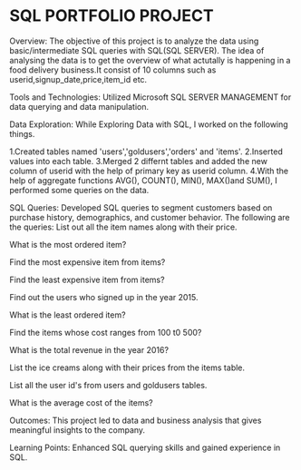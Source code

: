 
# SQL PORTFOLIO PROJECT

Overview:
The objective of this project is to analyze the data using basic/intermediate SQL queries with SQL(SQL SERVER). The idea of analysing the data is to get the overview of what actutally is happening in a food delivery business.It consist of 10 columns such as userid,signup_date,price,item_id etc.

Tools and Technologies: Utilized Microsoft SQL SERVER MANAGEMENT for data querying and data manipulation.

Data Exploration:
While Exploring Data with SQL, I worked on the following things.

1.Created tables named 'users','goldusers','orders' and 'items'.
2.Inserted values into each table.
3.Merged 2 differnt tables and added the new column of userid with the help of primary key as userid column.
4.With the help of aggregate functions AVG(), COUNT(), MIN(), MAX()and SUM(), I performed some queries on the data.

SQL Queries: Developed SQL queries to segment customers based on purchase history, demographics, and customer behavior.
The following are the queries:
List out all the item names along with their price.

What is the most ordered item?

Find the most expensive item from items?

Find the least expensive item from items?

Find out the users who signed up in the year 2015.

What is the least ordered item?

Find the items whose cost ranges from 100 t0 500?

What is the total revenue in the year 2016?

List the ice creams along with their prices from the items table.

List all the user id's from users and goldusers tables.

What is the average cost of the items?

Outcomes: This project led to data and business analysis that gives meaningful insights to the company.

Learning Points: Enhanced SQL querying skills and gained experience in SQL.

